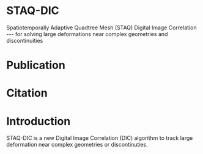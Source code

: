 # STAQ-DIC
Spatiotemporally Adaptive Quadtree Mesh (STAQ) Digital Image Correlation 
--- for solving large deformations near complex geometries and discontinuities

# Publication

# Citation

# Introduction
STAQ-DIC is a new Digital Image Correlation (DIC) algorithm to track large deformation near complex geometries or discontinuties. 
